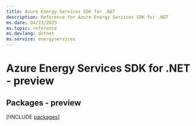 ```yaml
---
title: Azure Energy Services SDK for .NET
description: Reference for Azure Energy Services SDK for .NET
ms.date: 04/23/2025
ms.topic: reference
ms.devlang: dotnet
ms.service: energyservices
---
```

# Azure Energy Services SDK for .NET - preview
## Packages - preview
[!INCLUDE [packages](energy-services-index.md)]